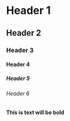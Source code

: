 # Header 1
## Header 2
### Header 3
#### Header 4
##### Header 5
###### Header 6

**This is text will be bold**
